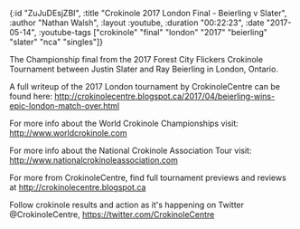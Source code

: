 {:id "ZuJuDEsjZBI",
 :title "Crokinole 2017 London Final - Beierling v Slater",
 :author "Nathan Walsh",
 :layout :youtube,
 :duration "00:22:23",
 :date "2017-05-14",
 :youtube-tags
 ["crokinole"
  "final"
  "london"
  "2017"
  "beierling"
  "slater"
  "nca"
  "singles"]}


The Championship final from the 2017 Forest City Flickers Crokinole Tournament between Justin Slater and Ray Beierling in London, Ontario.

A full writeup of the 2017 London tournament by CrokinoleCentre can be found here: http://crokinolecentre.blogspot.ca/2017/04/beierling-wins-epic-london-match-over.html

For more info about the World Crokinole Championships visit: http://www.worldcrokinole.com

For more info about the National Crokinole Association Tour visit: http://www.nationalcrokinoleassociation.com

For more from CrokinoleCentre, find full tournament previews and reviews at http://crokinolecentre.blogspot.ca

Follow crokinole results and action as it's happening on Twitter @CrokinoleCentre, https://twitter.com/CrokinoleCentre
